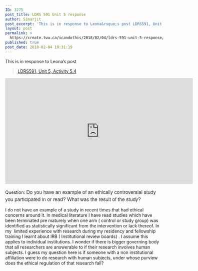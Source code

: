 ```yaml
---
ID: 3275
post_title: LDRS 591 Unit 5 response
author: Simarjit
post_excerpt: 'This is in response to Leona&rsquo;s post LDRS591, Unit 5, Activity 5.4 Question:&nbsp;Do you have an example of an ethically controversial study you participated in or read? What was the result of the study? I do not have an example of a study in recent times that had ethical concerns around it. In medical literature [&hellip;]'
layout: post
permalink: >
  https://create.twu.ca/icandothis/2018/02/04/ldrs-591-unit-5-response/
published: true
post_date: 2018-02-04 10:31:19
---
```

<p>This is in response to Leona&#8217;s post</p>
<blockquote class="wp-embedded-content" data-secret="1bJot5QA0c"><p><a href="https://create.twu.ca/soleona/2018/02/03/ldrs591-unit-5-activity-5-4/">LDRS591, Unit 5, Activity 5.4</a></p></blockquote>
<p><iframe class="wp-embedded-content" sandbox="allow-scripts" security="restricted" src="https://create.twu.ca/soleona/2018/02/03/ldrs591-unit-5-activity-5-4/embed/#?secret=1bJot5QA0c" data-secret="1bJot5QA0c" width="600" height="338" title="&#8220;LDRS591, Unit 5, Activity 5.4&#8221; &#8212; Leona So" frameborder="0" marginwidth="0" marginheight="0" scrolling="no"></iframe></p>
<p>Question: <span style="float: none;background-color: transparent;color: #333333;font-family: 'Libre Franklin','Helvetica Neue',helvetica,arial,sans-serif;font-size: 16px;font-style: normal;font-variant: normal;font-weight: 400;letter-spacing: normal;text-align: left;text-decoration: none;text-indent: 0px">Do you have an example of an ethically controversial study you participated in or read? What was the result of the study?</span></p>
<p>I do not have an example of a study in recent times that had ethical concerns around it. In medical literature I have read studies which have been terminated pre maturely when one arm ( control or study group) was identified as statistically significant from the intervention or lack thereof. In my  limited experience with research during my residency and fellowship training I learnt about IRB ( Institutional review boards) . I assume this applies to individual institutions. I wonder if there is bigger governing body that all researchers are answerable to if their research involves human subjects. I guess my question here is if someone with a non institutional affiliation were to do research with human subjects, under whose purview does the ethical regulation of that research fall?</p>